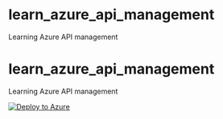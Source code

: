 # learn_azure_api_management
Learning Azure API management 
# learn_azure_api_management
Learning Azure API management

[![Deploy to Azure](https://aka.ms/deploytoazurebutton)](https://portal.azure.com/#create/Microsoft.Template/uri/https%3A%2F%2Fraw.githubusercontent.com%2Fmoalsayed95%2Flearn_azure_api_management%2Fmain%2Fiac%2FdeployScript.json)